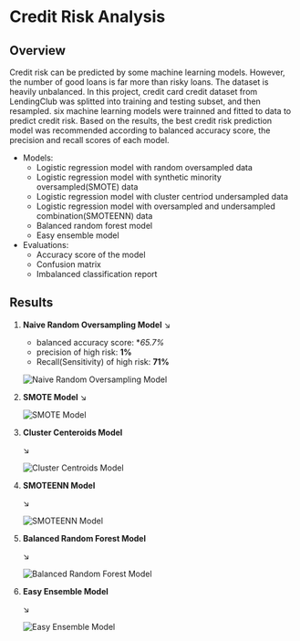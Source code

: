 # Credit Risk Analysis
## Overview
Credit risk can be predicted by some machine learning models. However, the number of good loans is far more than risky loans. The dataset is heavily unbalanced. In this project, credit card credit dataset from LendingClub was splitted into training and testing subset, and then resampled. six machine learning models were trainned and fitted to data to predict credit risk. Based on the results, the best credit risk prediction model was recommended according to balanced accuracy score, the precision and recall scores of each model.
- Models: 
  - Logistic regression model with random oversampled data
  - Logistic regression model with synthetic minority oversampled(SMOTE) data
  - Logistic regression model with cluster centriod undersampled data
  - Logistic regression model with oversampled and undersampled combination(SMOTEENN) data
  - Balanced random forest model
  - Easy ensemble model
- Evaluations:
  - Accuracy score of the model
  - Confusion matrix
  - Imbalanced classification report
  
 ## Results
 1. **Naive Random Oversampling Model**
    :arrow_lower_right: 
    - balanced accuracy score: **65.7%*
    - precision of high risk: **1%**
    - Recall(Sensitivity) of high risk: **71%**
   
    ![Naive Random Oversampling Model](https://user-images.githubusercontent.com/105877888/191419580-ea8d49c7-9c61-42d8-9ad4-c53d70b5adfa.png)

 
 2. **SMOTE Model**
    :arrow_lower_right: 
   
    ![SMOTE Model](https://user-images.githubusercontent.com/105877888/191419600-a5dae719-e96f-4167-859d-011b6456c484.png)

 
 3. **Cluster Centeroids Model**
 
    :arrow_lower_right: 
   
    ![Cluster Centroids Model](https://user-images.githubusercontent.com/105877888/191419613-29057895-4a4a-415c-85b4-2f648be5cd08.png)

   
 4. **SMOTEENN Model**
 
    :arrow_lower_right: 
   
    ![SMOTEENN Model](https://user-images.githubusercontent.com/105877888/191419624-f5cc523f-09ef-488a-9f27-7878a5f85d33.png)

 
 5. **Balanced Random Forest Model**
 
    :arrow_lower_right: 
   
    ![Balanced Random Forest Model](https://user-images.githubusercontent.com/105877888/191419634-b2ac04ef-f3e5-4ccd-97f7-ef512a8bc989.png)

 
 6. **Easy Ensemble Model**
 
    :arrow_lower_right: 
   
    ![Easy Ensemble Model](https://user-images.githubusercontent.com/105877888/191419652-5e1ebed0-4f8d-4c52-b48a-02a6f7bdcdc1.png)

